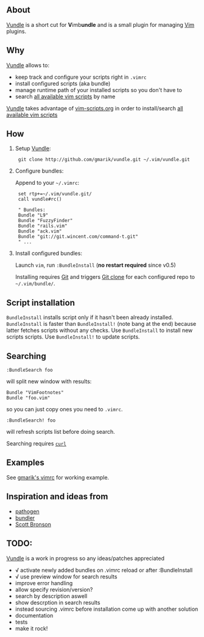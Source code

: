 ## About

[Vundle] is a short cut for **V**imb**undle** and is a small plugin for managing [Vim] plugins.

## Why
[Vundle] allows to:

- keep track and configure your scripts right in <code>.vimrc</code>
- install configured scripts (aka bundle) 
- manage runtime path of your installed scripts so you don't have to
- search [all available vim scripts] by name

[Vundle] takes advantage of [vim-scripts.org](http://vim-scripts.org) 
in order to install/search [all available vim scripts]

## How

1. Setup [Vundle]:

        git clone http://github.com/gmarik/vundle.git ~/.vim/vundle.git

2. Configure bundles:

   Append to your <code>~/.vimrc</code>:

        set rtp+=~/.vim/vundle.git/ 
        call vundle#rc()

        " Bundles:
        Bundle "L9"
        Bundle "FuzzyFinder"
        Bundle "rails.vim"
        Bundle "ack.vim"
        Bundle "git://git.wincent.com/command-t.git"
        " ...

3. Install configured bundles:

   Launch <code>vim</code>, run <code>:BundleInstall</code> (**no restart required** since v0.5)

   Installing requires [Git] and triggers [Git clone](http://gitref.org/creating/#clone) for each configured repo to <code>~/.vim/bundle/</code>.

## Script installation

  `BundleInstall` installs script only if it hasn't been already installed. 
  `BundleInstall` is faster than `BundleInstall!` (note bang at the end) because latter fetches scripts without any checks. 
  Use `BundleInstall` to install new scripts scripts. Use `BundleInstall!` to update scripts.

## Searching

    :BundleSearch foo

will split new window with results:

    Bundle "VimFootnotes"
    Bundle "foo.vim"

so you can just copy ones you need to <code>.vimrc</code>.

    :BundleSearch! foo

will refresh scripts list before doing search.

Searching requires [<code>curl</code>](http://curl.haxx.se/)

## Examples

   See [gmarik's vimrc](https://github.com/gmarik/vimfiles/blob/1f4f26d42f54443f1158e0009746a56b9a28b053/vimrc#L136) for working example.

## Inspiration and ideas from

* [pathogen]
* [bundler]
* [Scott Bronson](http://github.com/bronson)

## TODO:
[Vundle] is a work in progress so any ideas/patches appreciated

* √ activate newly added bundles on .vimrc reload or after :BundleInstall
* √ use preview window for search results
* improve error handling
* allow specify revision/version?
* search by description aswell
* show descrption in search results
* instead sourcing .vimrc before installation come up with another solution
* documentation
* tests
* make it rock!

[Vundle]:http://github.com/gmarik/vundle
[Pathogen]:http://github.com/tpope/vim-pathogen/
[Bundler]:http://github.com/wycats/bundler/
[Vim]:http://vim.org
[Git]:http://git-scm.com
[all available vim scripts]:http://vim-scripts.org/vim/scripts.html
